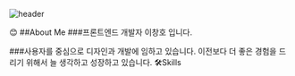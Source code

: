 
![header](https://capsule-render.vercel.app/api?type=venom&color=gradient&customColorList=0,2,2,5,30&height=300&section=header&fontColor=100:1e1e1e&text=ChangHo%20Lee&fontSize=90)


<div>
<!--Body-->
😊 ##About Me
###프론트엔드 개발자 이창호 입니다.

###사용자를 중심으로 디자인과 개발에 임하고 있습니다.
이전보다 더 좋은 경험을 드리기 위해서 늘 생각하고 성장하고 있습니다.
🛠️Skills

</div>
